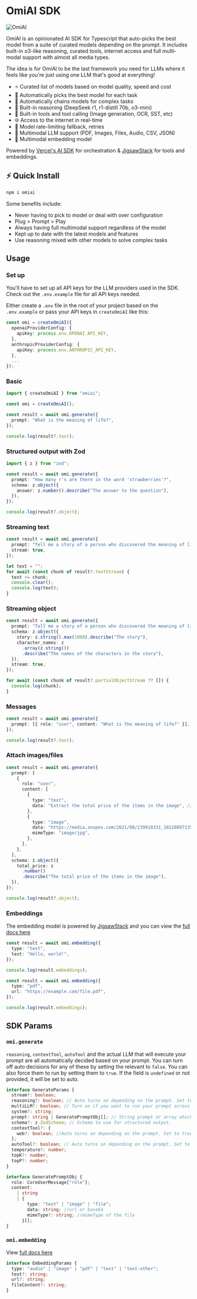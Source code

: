 # OmiAI SDK

![OmiAI](/examples/how_it_works.png)

OmiAI is an opinionated AI SDK for Typescript that auto-picks the best model from a suite of curated models depending on the prompt. It includes built-in o3-like reasoning, curated tools, internet access and full multi-modal support with almost all media types.

The idea is for OmiAI to be the last framework you need for LLMs where it feels like you're just using one LLM that's good at everything!

- ⭐ Curated list of models based on model quality, speed and cost
- 🧠 Automatically picks the best model for each task
- 🔗 Automatically chains models for complex tasks
- 🤔 Built-in reasoning (DeepSeek r1, r1-distill 70b, o3-mini)
- 🔨 Built-in tools and tool calling (Image generation, OCR, SST, etc)
- 🌐 Access to the internet in real-time
- 🔁 Model rate-limiting fallback, retries
- 📁 Multimodal LLM support (PDF, Images, Files, Audio, CSV, JSON)
- 🧮 Multimodal embedding model

Powered by [Vercel's AI SDK](https://sdk.vercel.ai/docs/introduction) for orchestration & [JigsawStack](https://jigsawstack.com/) for tools and embeddings.

## ⚡️ Quick Install

```bash
npm i omiai
```

Some benefits include:

- Never having to pick to model or deal with over configuration
- Plug > Prompt > Play
- Always having full multimodal support regardless of the model
- Kept up to date with the latest models and features
- Use reasoning mixed with other models to solve complex tasks

## Usage

### Set up

You'll have to set up all API keys for the LLM providers used in the SDK. Check out the `.env.example` file for all API keys needed.

Either create a `.env` file in the root of your project based on the `.env.example` or pass your API keys in `createOmiAI` like this:

```ts
const omi = createOmiAI({
  openaiProviderConfig: {
    apiKey: process.env.OPENAI_API_KEY,
  },
  anthropicProviderConfig: {
    apiKey: process.env.ANTHROPIC_API_KEY,
  },
  ...
});
```

### Basic

```ts
import { createOmiAI } from "omiai";

const omi = createOmiAI();

const result = await omi.generate({
  prompt: "What is the meaning of life?",
});

console.log(result?.text);
```

### Structured output with Zod

```ts
import { z } from "zod";

const result = await omi.generate({
  prompt: "How many r's are there in the word 'strawberries'?",
  schema: z.object({
    answer: z.number().describe("The answer to the question"),
  }),
});

console.log(result?.object);
```

### Streaming text

```ts
const result = await omi.generate({
  prompt: "Tell me a story of a person who discovered the meaning of life.",
  stream: true,
});

let text = "";
for await (const chunk of result?.textStream) {
  text += chunk;
  console.clear();
  console.log(text);
}
```

### Streaming object

```ts
const result = await omi.generate({
  prompt: "Tell me a story of a person who discovered the meaning of life.",
  schema: z.object({
    story: z.string().max(1000).describe("The story"),
    character_names: z
      .array(z.string())
      .describe("The names of the characters in the story"),
  }),
  stream: true,
});

for await (const chunk of result?.partialObjectStream ?? []) {
  console.log(chunk);
}
```

### Messages

```ts
const result = await omi.generate({
  prompt: [{ role: "user", content: "What is the meaning of life?" }],
});

console.log(result?.text);
```

### Attach images/files

```ts
const result = await omi.generate({
  prompt: [
    {
      role: "user",
      content: [
        {
          type: "text",
          data: "Extract the total price of the items in the image", //will tool call OCR tool
        },
        {
          type: "image",
          data: "https://media.snopes.com/2021/08/239918331_10228097135359041_3825446756894757753_n.jpg",
          mimeType: "image/jpg",
        },
      ],
    },
  ],
  schema: z.object({
    total_price: z
      .number()
      .describe("The total price of the items in the image"),
  }),
});

console.log(result?.object);
```

### Embeddings

The embedding model is powered by [JigsawStack](https://jigsawstack.com) and you can view the [full docs here](https://jigsawstack.com/embedding)

```ts
const result = await omi.embedding({
  type: "text",
  text: "Hello, world!",
});

console.log(result.embeddings);
```

```ts
const result = await omi.embedding({
  type: "pdf",
  url: "https://example.com/file.pdf",
});

console.log(result.embeddings);
```

## SDK Params

### `omi.generate`

`reasoning`, `contextTool`, `autoTool` and the actual LLM that will execute your prompt are all automatically decided based on your prompt. You can turn off auto decisions for any of these by setting the relevant to `false`. You can also force them to run by setting them to `true`. If the field is `undefined` or not provided, it will be set to auto.

```ts
interface GenerateParams {
  stream?: boolean;
  reasoning?: boolean; // Auto turns on depending on the prompt. Set to true to force reasoning. Set to false to disable auto-reasoning.
  multiLLM?: boolean; // Turn on if you want to run your prompt across all models then merge the results.
  system?: string;
  prompt: string | GeneratePromptObj[]; // String prompt or array which will treated as messages.
  schema?: z.ZodSchema; // Schema to use for structured output.
  contextTool?: {
    web?: boolean; //Auto turns on depending on the prompt. Set to true to force web-search. Set to false to disable web search.
  };
  autoTool?: boolean; // Auto turns on depending on the prompt. Set to true to force tool-calling. Set to false to disable tool-calling.
  temperature?: number;
  topK?: number;
  topP?: number;
}

interface GeneratePromptObj {
  role: CoreUserMessage["role"];
  content:
    | string
    | {
        type: "text" | "image" | "file";
        data: string; //url or base64
        mimeType?: string; //mimeType of the file
      }[];
}
```

### `omi.embedding`

View [full docs here](https://jigsawstack.com/embedding)

```ts
interface EmbeddingParams {
  type: "audio" | "image" | "pdf" | "text" | "text-other";
  text?: string;
  url?: string;
  fileContent?: string;
}
```
